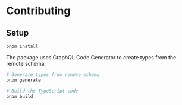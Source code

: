 # Contributing

## Setup

```
pnpm install
```

The package uses GraphQL Code Generator to create types from the remote schema:

```bash
# Generate types from remote schema
pnpm generate

# Build the TypeScript code
pnpm build
```
